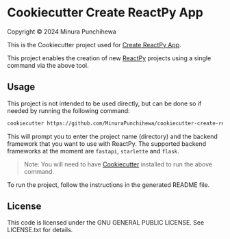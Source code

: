 # Cookiecutter Create ReactPy App
Copyright © 2024 Minura Punchihewa

This is the Cookiecutter project used for [Create ReactPy App](https://github.com/MinuraPunchihewa/create-reactpy-app).

This project enables the creation of new [ReactPy](https://reactpy.dev/docs/index.html) projects using a single command via the above tool.

## Usage

This project is not intended to be used directly, but can be done so if needed by running the following command:
    
```bash
cookiecutter https://github.com/MinuraPunchihewa/cookiecutter-create-reactpy-app
```

This will prompt you to enter the project name (directory) and the backend framework that you want to use with ReactPy. The supported backend frameworks at the moment are `fastapi`, `starlette` and `flask`.

> Note: You will need to have [Cookiecutter](https://cookiecutter.readthedocs.io/en/stable/installation.html) installed to run the above command.

To run the project, follow the instructions in the generated README file.

## License
This code is licensed under the GNU GENERAL PUBLIC LICENSE. See LICENSE.txt for details.
